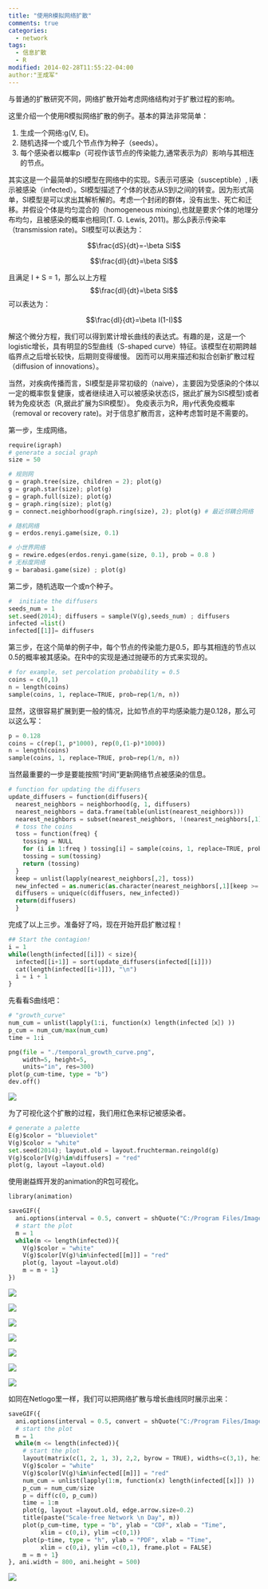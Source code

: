```yaml
---
title: "使用R模拟网络扩散"
comments: true
categories:
  - network
tags:
  - 信息扩散
  - R
modified: 2014-02-28T11:55:22-04:00
author:"王成军"
---
```


与普通的扩散研究不同，网络扩散开始考虑网络结构对于扩散过程的影响。

这里介绍一个使用R模拟网络扩散的例子。基本的算法非常简单：

1. 生成一个网络:g(V, E)。
2. 随机选择一个或几个节点作为种子（seeds）。
3. 每个感染者以概率p（可视作该节点的传染能力,通常表示为$\beta$）影响与其相连的节点。

其实这是一个最简单的SI模型在网络中的实现。S表示可感染（susceptible）, I表示被感染（infected）。SI模型描述了个体的状态从S到I之间的转变。因为形式简单，SI模型是可以求出其解析解的。考虑一个封闭的群体，没有出生、死亡和迁移。并假设个体是均匀混合的（homogeneous mixing),也就是要求个体的地理分布均匀，且被感染的概率也相同(T. G. Lewis, 2011)。那么β表示传染率（transmission rate)。SI模型可以表达为：

$$\frac{dS}{dt}=-\beta SI$$

$$\frac{dI}{dt}=\beta SI$$

且满足 I + S = 1，那么以上方程$$\frac{dI}{dt}=\beta SI$$可以表达为：

$$\frac{dI}{dt}=\beta I(1-I)$$

解这个微分方程，我们可以得到累计增长曲线的表达式。有趣的是，这是一个logistic增长，具有明显的S型曲线（S-shaped curve）特征。该模型在初期跨越临界点之后增长较快，后期则变得缓慢。 因而可以用来描述和拟合创新扩散过程（diffusion of innovations）。

当然，对疾病传播而言，SI模型是非常初级的（naive），主要因为受感染的个体以一定的概率恢复健康，或者继续进入可以被感染状态(S，据此扩展为SIS模型)或者转为免疫状态（R,据此扩展为SIR模型）。 免疫表示为R，用$\gamma$代表免疫概率（removal or recovery rate)。对于信息扩散而言，这种考虑暂时是不需要的。

第一步，生成网络。

```python
require(igraph)
# generate a social graph
size = 50

# 规则网
g = graph.tree(size, children = 2); plot(g)
g = graph.star(size); plot(g)
g = graph.full(size); plot(g)
g = graph.ring(size); plot(g)
g = connect.neighborhood(graph.ring(size), 2); plot(g) # 最近邻耦合网络

# 随机网络
g = erdos.renyi.game(size, 0.1)

# 小世界网络
g = rewire.edges(erdos.renyi.game(size, 0.1), prob = 0.8 )
# 无标度网络
g = barabasi.game(size) ; plot(g)
```


第二步，随机选取一个或n个种子。

```python
#  initiate the diffusers
seeds_num = 1
set.seed(2014); diffusers = sample(V(g),seeds_num) ; diffusers
infected =list()
infected[[1]]= diffusers
```

第三步，在这个简单的例子中，每个节点的传染能力是0.5，即与其相连的节点以0.5的概率被其感染。在R中的实现是通过抛硬币的方式来实现的。

```python
# for example, set percolation probability = 0.5
coins = c(0,1)
n = length(coins)
sample(coins, 1, replace=TRUE, prob=rep(1/n, n))
```

显然，这很容易扩展到更一般的情况，比如节点的平均感染能力是0.128，那么可以这么写：

```python
p = 0.128
coins = c(rep(1, p*1000), rep(0,(1-p)*1000))
n = length(coins)
sample(coins, 1, replace=TRUE, prob=rep(1/n, n))
```

当然最重要的一步是要能按照“时间”更新网络节点被感染的信息。

```python
# function for updating the diffusers
update_diffusers = function(diffusers){
  nearest_neighbors = neighborhood(g, 1, diffusers)
  nearest_neighbors = data.frame(table(unlist(nearest_neighbors)))
  nearest_neighbors = subset(nearest_neighbors, !(nearest_neighbors[,1]%in%diffusers))
  # toss the coins
  toss = function(freq) {
	tossing = NULL
	for (i in 1:freq ) tossing[i] = sample(coins, 1, replace=TRUE, prob=rep(1/n, times=n))
	tossing = sum(tossing)
	return (tossing)
  }
  keep = unlist(lapply(nearest_neighbors[,2], toss))
  new_infected = as.numeric(as.character(nearest_neighbors[,1][keep >= 1]))
  diffusers = unique(c(diffusers, new_infected))
  return(diffusers)
  }
```

完成了以上三步。准备好了吗，现在开始开启扩散过程！

```python
## Start the contagion!
i = 1
while(length(infected[[i]]) < size){
  infected[[i+1]] = sort(update_diffusers(infected[[i]]))
  cat(length(infected[[i+1]]), "\n")
  i = i + 1
}
```

先看看S曲线吧：

```python
# "growth_curve"
num_cum = unlist(lapply(1:i, function(x) length(infected［x］) ))
p_cum = num_cum/max(num_cum)
time = 1:i

png(file = "./temporal_growth_curve.png",
	width=5, height=5,
	units="in", res=300)
plot(p_cum~time, type = "b")
dev.off()
```

![](http://farm8.staticflickr.com/7299/12845959103_e19cd9cd99_n.jpg)

为了可视化这个扩散的过程，我们用红色来标记被感染者。

```python
# generate a palette
E(g)$color = "blueviolet"
V(g)$color = "white"
set.seed(2014); layout.old = layout.fruchterman.reingold(g)
V(g)$color[V(g)%in%diffusers] = "red"
plot(g, layout =layout.old)
```

使用谢益辉开发的animation的R包可视化。

```python
library(animation)

saveGIF({
  ani.options(interval = 0.5, convert = shQuote("C:/Program Files/ImageMagick-6.8.8-Q16/convert.exe"))
  # start the plot
  m = 1
  while(m <= length(infected)){
	V(g)$color = "white"
	V(g)$color[V(g)%in%infected[[m]]] = "red"
	plot(g, layout =layout.old)
	m = m + 1}
})
```

![](http://farm4.staticflickr.com/3806/12826172695_368a6f50a2_o.gif)

![](http://farm3.staticflickr.com/2848/12826237753_d8c97b1019_o.gif)

![](http://farm4.staticflickr.com/3729/12826584654_c84452f397_o.gif)

![](http://farm3.staticflickr.com/2851/12826173505_34649f488d_o.gif)

![](http://farm8.staticflickr.com/7391/12826173255_574e471023_o.gif)

![](http://farm4.staticflickr.com/3675/12826584484_7c6f35380c_o.gif)

![](http://farm8.staticflickr.com/7432/12826173045_ef3548ec04_o.gif)

如同在Netlogo里一样，我们可以把网络扩散与增长曲线同时展示出来：

```python
saveGIF({
  ani.options(interval = 0.5, convert = shQuote("C:/Program Files/ImageMagick-6.8.8-Q16/convert.exe"))
  # start the plot
  m = 1
  while(m <= length(infected)){
	# start the plot
	layout(matrix(c(1, 2, 1, 3), 2,2, byrow = TRUE), widths=c(3,1), heights=c(1, 1))
	V(g)$color = "white"
	V(g)$color[V(g)%in%infected[[m]]] = "red"
	num_cum = unlist(lapply(1:m, function(x) length(infected[[x]]) ))
	p_cum = num_cum/size
	p = diff(c(0, p_cum))
	time = 1:m
	plot(g, layout =layout.old, edge.arrow.size=0.2)
	title(paste("Scale-free Network \n Day", m))
	plot(p_cum~time, type = "b", ylab = "CDF", xlab = "Time",
		 xlim = c(0,i), ylim =c(0,1))
	plot(p~time, type = "h", ylab = "PDF", xlab = "Time",
		 xlim = c(0,i), ylim =c(0,1), frame.plot = FALSE)
	m = m + 1}
}, ani.width = 800, ani.height = 500)
```

![](http://farm4.staticflickr.com/3672/12848749413_7f9da8b8c7_o.gif)
